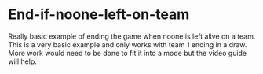 # End-if-noone-left-on-team
Really basic example of ending the game when noone is left alive on a team. This is a very basic example and only works with team 1 ending in a draw. More work would need to be done to fit it into a mode but the video guide will help.
